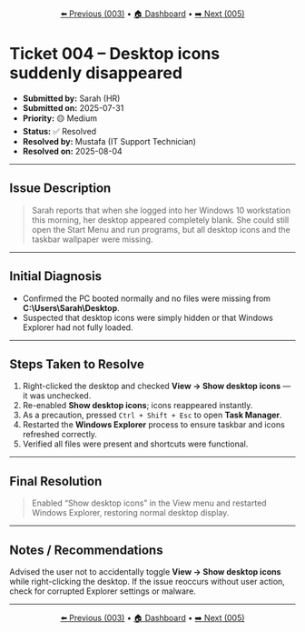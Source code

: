 <p align="center">
  <a href="/tickets/ticket-003/README.md">⬅️ Previous (003)</a> • 
  <a href="/dashboard.md">🏠 Dashboard</a> • 
  <a href="/tickets/ticket-005/README.md">➡️ Next (005)</a>
</p>

# Ticket 004 – Desktop icons suddenly disappeared

- **Submitted by:** Sarah (HR)
- **Submitted on:** 2025-07-31
- **Priority:** 🟡 Medium
- **Status:** ✅ Resolved
- **Resolved by:** Mustafa (IT Support Technician)
- **Resolved on:** 2025-08-04

---

## Issue Description

> Sarah reports that when she logged into her Windows 10 workstation this morning, her desktop appeared completely blank. She could still open the Start Menu and run programs, but all desktop icons and the taskbar wallpaper were missing.

---

## Initial Diagnosis

- Confirmed the PC booted normally and no files were missing from **C:\Users\Sarah\Desktop**.
- Suspected that desktop icons were simply hidden or that Windows Explorer had not fully loaded.

---

## Steps Taken to Resolve

1. Right-clicked the desktop and checked **View → Show desktop icons** — it was unchecked.
2. Re-enabled **Show desktop icons**; icons reappeared instantly.
3. As a precaution, pressed `Ctrl + Shift + Esc` to open **Task Manager**.
4. Restarted the **Windows Explorer** process to ensure taskbar and icons refreshed correctly.
5. Verified all files were present and shortcuts were functional.

---

## Final Resolution

> Enabled “Show desktop icons” in the View menu and restarted Windows Explorer, restoring normal desktop display.

---

## Notes / Recommendations

Advised the user not to accidentally toggle **View → Show desktop icons** while right-clicking the desktop. If the issue reoccurs without user action, check for corrupted Explorer settings or malware.

---

<p align="center">
  <a href="/tickets/ticket-003/README.md">⬅️ Previous (003)</a> • 
  <a href="/dashboard.md">🏠 Dashboard</a> • 
  <a href="/tickets/ticket-005/README.md">➡️ Next (005)</a>
</p>
